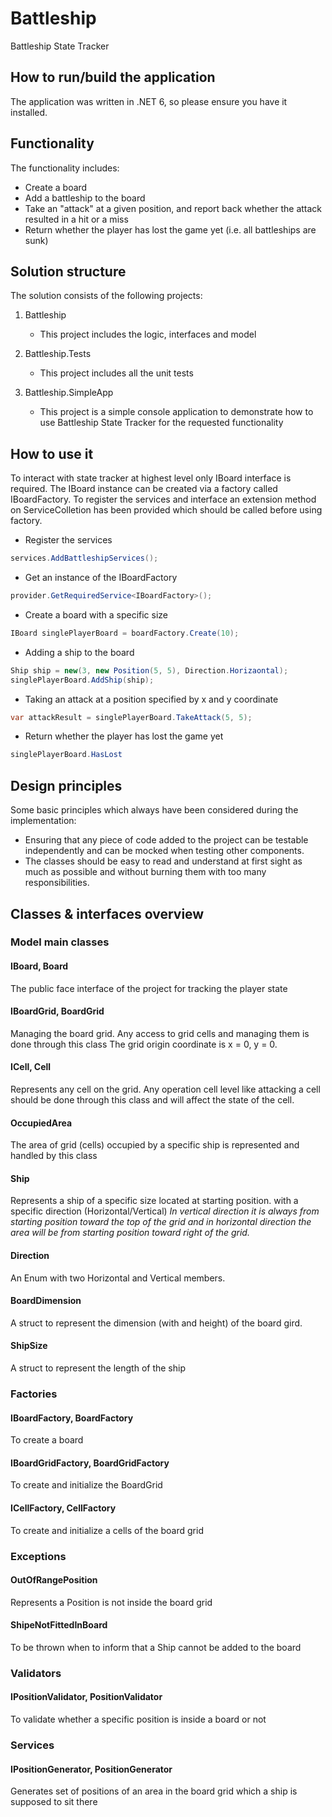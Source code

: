 # Battleship
Battleship State Tracker

## How to run/build the application
The application was written in .NET 6, so please ensure you have it installed. 

## Functionality
The functionality includes:

* Create a board
* Add a battleship to the board
* Take an "attack" at a given position, and report back whether the attack resulted in a
hit or a miss
* Return whether the player has lost the game yet (i.e. all battleships are sunk)


## Solution structure

The solution consists of the following projects:
1) Battleship 
    * This project includes the logic, interfaces and model 

2) Battleship.Tests
    * This project includes all the unit tests 

2) Battleship.SimpleApp
    * This project is a simple console application to demonstrate how to use Battleship State Tracker for  the requested functionality

## How to use it
To interact with state tracker at highest level only IBoard interface is required. The IBoard instance can be created via a factory called IBoardFactory.
To register the services and interface an extension method on ServiceColletion has been provided which should be called before using factory. 

* Register the services 
```csharp
services.AddBattleshipServices();
```

* Get an instance of the IBoardFactory
```csharp
provider.GetRequiredService<IBoardFactory>();
```

* Create a board with a specific size
```csharp
IBoard singlePlayerBoard = boardFactory.Create(10);
```

* Adding a ship to the board
```csharp
Ship ship = new(3, new Position(5, 5), Direction.Horizaontal);
singlePlayerBoard.AddShip(ship);
```

* Taking an attack at a position specified by x and y coordinate

```csharp
var attackResult = singlePlayerBoard.TakeAttack(5, 5);
```

* Return whether the player has lost the game yet 

```csharp
singlePlayerBoard.HasLost
```
## Design principles
Some basic principles which always have been considered during the implementation:

* Ensuring that any piece of code added to the project can be testable independently and can be mocked when testing other components.
* The classes should be easy to read and understand at first sight as much as possible and without burning them with too many responsibilities.

## Classes & interfaces overview

### Model main classes
#### IBoard, Board 
   The public face interface of the project for tracking the player state

#### IBoardGrid, BoardGrid
   Managing the board grid. Any access to grid cells and managing them is done through this class
   The grid origin coordinate is x = 0, y = 0.

#### ICell, Cell
   Represents any cell on the grid. Any operation cell level like attacking a cell should be done through this class and will affect the state of the cell.

#### OccupiedArea
   The area of grid (cells) occupied by a specific ship is represented and handled by this class

#### Ship
   Represents a ship of a specific size located at starting position. with a specific direction (Horizontal/Vertical)
   *In vertical direction it is always from starting position toward the top of the grid and in horizontal direction the area will be from starting position toward right of the grid.*

#### Direction
   An Enum with two Horizontal and Vertical members.

#### BoardDimension
   A struct to represent the dimension (with and height) of the board gird. 

#### ShipSize
   A struct to represent the length of the ship


### Factories
#### IBoardFactory, BoardFactory
   To create a board

#### IBoardGridFactory, BoardGridFactory
   To create and initialize the BoardGrid

#### ICellFactory, CellFactory
   To create and initialize a cells of the board grid

### Exceptions
#### OutOfRangePosition
   Represents a Position is not inside the board grid

#### ShipeNotFittedInBoard
   To be thrown when to inform that a Ship cannot be added to the board

### Validators
#### IPositionValidator, PositionValidator
   To validate whether a specific position is inside a board or not

### Services
#### IPositionGenerator, PositionGenerator
   Generates set of positions of an area in the board grid which a ship is supposed to sit there

